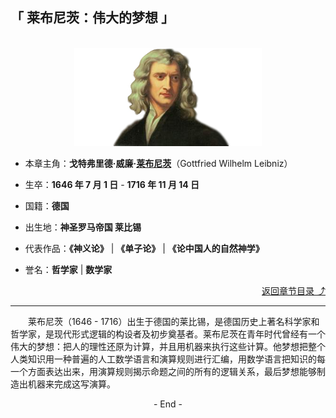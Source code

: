 ## 「 莱布尼茨：伟大的梦想 」

<br>
<div align="center">
    <img src="../pics/Leibniz.jpeg" width=300>
</div>

+ 本章主角：**戈特弗里德·威廉·[莱布尼茨](#welcome)**（Gottfried Wilhelm Leibniz）

+ 生卒：**1646 年 7 月 1 日** - **1716 年 11 月 14 日**

+ 国籍：**德国**

+ 出生地：**神圣罗马帝国 莱比锡**

+ 代表作品：**《神义论》** | **《单子论》** | **《论中国人的自然神学》**

+ 誉名：**哲学家** | **数学家**

<div align="right">
    <a href="..">返回章节目录 ⤴</a>
</div>

---

&emsp;&emsp;莱布尼茨（1646 - 1716）出生于德国的莱比锡，是德国历史上著名科学家和哲学家，是现代形式逻辑的构设者及初步奠基者。莱布尼茨在青年时代曾经有一个伟大的梦想：把人的理性还原为计算，并且用机器来执行这些计算。他梦想把整个人类知识用一种普遍的人工数学语言和演算规则进行汇编，用数学语言把知识的每一个方面表达出来，用演算规则揭示命题之间的所有的逻辑关系，最后梦想能够制造出机器来完成这写演算。

<div align="center">
    - End -
</div>